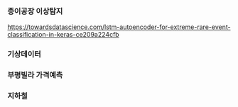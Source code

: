 ### 종이공장 이상탐지

https://towardsdatascience.com/lstm-autoencoder-for-extreme-rare-event-classification-in-keras-ce209a224cfb


### 기상데이터
### 부평빌라 가격예측
### 지하철  
